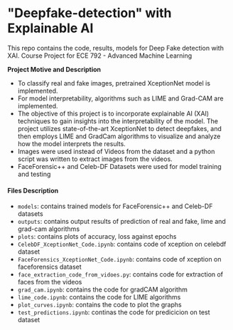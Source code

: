 # "Deepfake-detection" with Explainable AI
This repo contains the code, results, models for Deep Fake detection with XAI. Course Project for ECE 792 - Advanced Machine Learning

**Project Motive and Description**
* To classify real and fake images, pretrained XceptionNet model is implemented.
* For model interpretability, algorithms such as LIME and Grad-CAM are implemented.
* The objective of this project is to incorporate explainable AI (XAI) techniques to gain insights into the interpretability of the model. The project utilizes state-of-the-art XceptionNet to detect deepfakes, and then employs LIME and GradCam algorithms to visualize and analyze how the model interprets the results.
* Images were used instead of Videos from the dataset and a python script was written to extract images from the videos.
* FaceForensic++ and Celeb-DF Datasets were used for model training and testing

#### Files Description
- ```models```: contains trained models for FaceForensic++ and Celeb-DF datasets
- ```outputs```: contains output results of prediction of real and fake, lime and grad-cam algorithms
- ```plots```: contains plots of accuracy, loss against epochs
- ```CelebDF_XceptionNet_Code.ipynb```: contains code of xception on celebdf dataset
- ```FaceForensics_XceptionNet_Code.ipynb```: contains code of xception on faceforensics dataset
- ```face_extraction_code_from_vidoes.py```: contains code for extraction of faces from the videos
- ```grad_cam.ipynb```: contains the code for gradCAM algorithm
- ```lime_code.ipynb```: contains the code for LIME algorithms
- ```plot_curves.ipynb```: contains the code to plot the graphs
- ```test_predictions.ipynb```: continas the code for predicicion on test dataset
